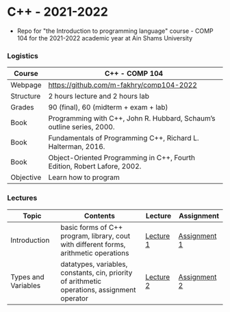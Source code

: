 # C++ - 2021-2022

- Repo for "the Introduction to programming language" course - COMP 104 for the 2021-2022 academic year at Ain Shams University

### Logistics

Course | C++ - COMP 104
---|----
Webpage| https://github.com/m-fakhry/comp104-2022
Structure | 2 hours lecture and 2 hours lab
Grades | 90 (final), 60 (midterm + exam + lab)
Book | Programming with C++, John R. Hubbard, Schaum’s outline series, 2000.
Book | Fundamentals of Programming C++, Richard L. Halterman, 2016.
Book | Object-Oriented Programming in C++, Fourth Edition, Robert Lafore, 2002.
Objective | Learn how to program

### Lectures

Topic | Contents | Lecture | Assignment
---|---|---|---
Introduction | basic forms of C++ program, library, cout with different forms, arithmetic operations | [Lecture 1](Lectures/lec1.md) | [Assignment 1](Assignments/assignment1.md)
Types and Variables | datatypes, variables, constants, cin, priority of arithmetic operations, assignment operator | [Lecture 2](Lectures/lec2.md) | [Assignment 2](Assignments/assignment2.md)
